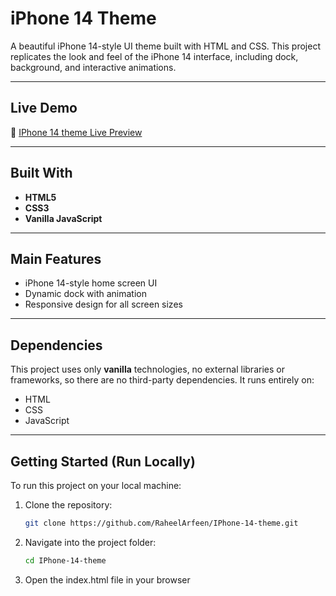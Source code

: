 # iPhone 14 Theme

A beautiful iPhone 14-style UI theme built with HTML and CSS. This project replicates the look and feel of the iPhone 14 interface, including dock, background, and interactive animations.

---

## Live Demo

🔗 [IPhone 14 theme Live Preview](https://raheelarfeen.github.io/IPhone-14-theme/)

---

## Built With

- **HTML5**
- **CSS3**
- **Vanilla JavaScript**

---

## Main Features

- iPhone 14-style home screen UI
- Dynamic dock with animation
- Responsive design for all screen sizes
  
---

## Dependencies

This project uses only **vanilla** technologies, no external libraries or frameworks, so there are no third-party dependencies. It runs entirely on:

- HTML
- CSS
- JavaScript

---

## Getting Started (Run Locally)

To run this project on your local machine:

1. Clone the repository:
   ```bash
   git clone https://github.com/RaheelArfeen/IPhone-14-theme.git

2. Navigate into the project folder:
   ```bash
   cd IPhone-14-theme

3. Open the index.html file in your browser
